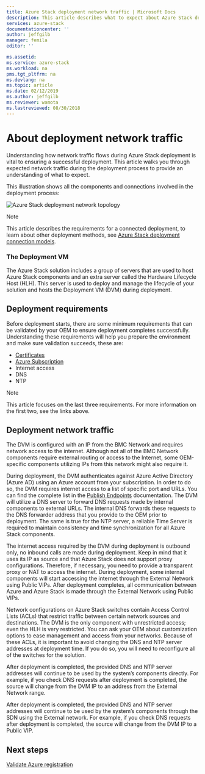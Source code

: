 ```yaml
---
title: Azure Stack deployment network traffic | Microsoft Docs
description: This article describes what to expect about Azure Stack deployment networking processes.
services: azure-stack
documentationcenter: ''
author: jeffgilb
manager: femila
editor: ''

ms.assetid: 
ms.service: azure-stack
ms.workload: na
pms.tgt_pltfrm: na
ms.devlang: na
ms.topic: article
ms.date: 02/12/2019
ms.author: jeffgilb
ms.reviewer: wamota
ms.lastreviewed: 08/30/2018
---
```


# About deployment network traffic
Understanding how network traffic flows during Azure Stack deployment is vital to ensuring a successful deployment. This article walks you through expected network traffic during the deployment process to provide an understanding of what to expect.

This illustration shows all the components and connections involved in the deployment process:

![Azure Stack deployment network topology](media/deployment-networking/figure1.png)

> [!NOTE]
> This article describes the requirements for a connected deployment, to learn about other deployment methods, see [Azure Stack deployment connection models](azure-stack-connection-models.md).

### The Deployment VM
The Azure Stack solution includes a group of servers that are used to host Azure Stack components and an extra server called the Hardware Lifecycle Host (HLH). This server is used to deploy and manage the lifecycle of your solution and hosts the Deployment VM (DVM) during deployment.

## Deployment requirements
Before deployment starts, there are some minimum requirements that can be validated by your OEM to ensure deployment completes successfully. Understanding these requirements will help you prepare the environment and make sure validation succeeds, these are:

-   [Certificates](azure-stack-pki-certs.md)
-   [Azure Subscription](https://azure.microsoft.com/free/?b=17.06)
-   Internet access
-   DNS
-   NTP

> [!NOTE]
> This article focuses on the last three requirements. For more information on the first two, see the links above.

## Deployment network traffic
The DVM is configured with an IP from the BMC Network and requires network access to the internet. Although not all of the BMC Network components require external routing or access to the Internet, some OEM-specific components utilizing IPs from this network might also require it.

During deployment, the DVM authenticates against Azure Active Directory (Azure AD) using an Azure account from your subscription. In order to do so, the DVM requires internet access to a list of specific port and URLs. You can find the complete list in the [Publish Endpoints](azure-stack-integrate-endpoints.md) documentation. The DVM will utilize a DNS server to forward DNS requests made by internal components to external URLs. The internal DNS forwards these requests to the DNS forwarder address that you provide to the OEM prior to deployment. The same is true for the NTP server, a reliable Time Server is required to maintain consistency and time synchronization for all Azure Stack components.

The internet access required by the DVM during deployment is outbound only, no inbound calls are made during deployment. Keep in mind that it uses its IP as source and that Azure Stack does not support proxy configurations. Therefore, if necessary, you need to provide a transparent proxy or NAT to access the internet. During deployment, some internal components will start accessing the internet through the External Network using Public VIPs. After deployment completes, all communication between Azure and Azure Stack is made through the External Network using Public VIPs.

Network configurations on Azure Stack switches contain Access Control Lists (ACLs) that restrict traffic between certain network sources and destinations. The DVM is the only component with unrestricted access; even the HLH is very restricted. You can ask your OEM about customization options to ease management and access from your networks. Because of these ACLs, it is important to avoid changing the DNS and NTP server addresses at deployment time. If you do so, you will need to reconfigure all of the switches for the solution.

After deployment is completed, the provided DNS and NTP server addresses will continue to be used by the system’s components directly. For example, if you check DNS requests after deployment is completed, the source will change from the DVM IP to an address from the External Network range.

After deployment is completed, the provided DNS and NTP server addresses will continue to be used by the system’s components through the SDN using the External network. For example, if you check DNS requests after deployment is completed, the source will change from the DVM IP to a Public VIP.

## Next steps
[Validate Azure registration](azure-stack-validate-registration.md)
